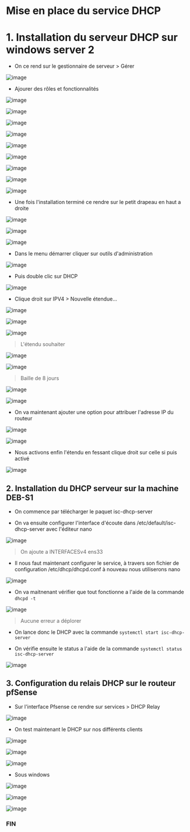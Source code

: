 # Mise en place du service DHCP

# 1. Installation du serveur DHCP sur windows server 2

- On ce rend sur le gestionnaire de serveur > Gérer

![image](https://user-images.githubusercontent.com/95431446/176165988-2a5e39fb-6cd2-462b-b1e0-df4cad3e0ab5.png)

- Ajourer des rôles et fonctionnalités

![image](https://user-images.githubusercontent.com/95431446/176166143-c0909c71-91c4-4392-892e-e63367528bf7.png)

![image](https://user-images.githubusercontent.com/95431446/176166330-ea5a1b37-754c-4531-9f32-cdda2f21ee8a.png)

![image](https://user-images.githubusercontent.com/95431446/176166435-d632b3aa-c684-4368-b6ae-6070e40948ea.png)

![image](https://user-images.githubusercontent.com/95431446/176166492-8fc09ec9-33fc-4fd7-a80a-976fec748134.png)

![image](https://user-images.githubusercontent.com/95431446/176166566-b5d17c2d-99d6-4e74-a52e-50fd88c78836.png)

![image](https://user-images.githubusercontent.com/95431446/176166628-6996a658-4f7a-4e1f-ae5c-7ff1d8dcc37a.png)

![image](https://user-images.githubusercontent.com/95431446/176166672-eb191bc2-f7f1-4deb-9ac9-b6ebae0d7fae.png)

![image](https://user-images.githubusercontent.com/95431446/176166789-dff1803d-9909-46a9-98bd-940b2b369baf.png)

![image](https://user-images.githubusercontent.com/95431446/176166903-2874ad93-efce-4e04-8edd-a662c4399024.png)

- Une fois l'installation terminé ce rendre sur le petit drapeau en haut a droite 

![image](https://user-images.githubusercontent.com/95431446/176173923-987f3100-2e40-4aaa-a465-d26ec3b28466.png)

![image](https://user-images.githubusercontent.com/95431446/176173975-46e0d0c0-1fed-4fb4-8d8c-c8b303e75d5b.png)

![image](https://user-images.githubusercontent.com/95431446/176174021-a2a15cbe-5b8a-4001-8936-0107e84e3221.png)

- Dans le menu démarrer cliquer sur outils d'administration 

![image](https://user-images.githubusercontent.com/95431446/176174154-84c807ef-309a-41de-913d-0e5d13bb5f6c.png)

- Puis double clic sur DHCP

![image](https://user-images.githubusercontent.com/95431446/176174219-dce3f551-2b33-41f9-8024-5cd66e37b170.png)

- Clique droit sur IPV4 > Nouvelle étendue...

![image](https://user-images.githubusercontent.com/95431446/176175653-5607f042-e579-4493-af12-2b5028c6f403.png)

![image](https://user-images.githubusercontent.com/95431446/176176223-9a58086b-fcd5-41bc-b198-daa0c2c9a45c.png)

![image](https://user-images.githubusercontent.com/95431446/176177055-f07bcb47-bb1d-40d1-bd2e-2f82dd8615a2.png)

>L'étendu souhaiter

![image](https://user-images.githubusercontent.com/95431446/176177159-7464aa94-3354-4469-ada8-b530702ef2d5.png)

![image](https://user-images.githubusercontent.com/95431446/176177443-753e5267-d826-4a08-a5c1-e96becefb03f.png)

>Baille de 8 jours

![image](https://user-images.githubusercontent.com/95431446/176177512-27009175-37e6-4e11-abca-416c9a55861f.png)

![image](https://user-images.githubusercontent.com/95431446/176177631-d3c250e5-97d0-4402-9a61-29e3c4325124.png)

- On va maintenant ajouter une option pour attribuer l'adresse IP du routeur

![image](https://user-images.githubusercontent.com/95431446/176178173-0ba91a42-ff44-4be3-a155-137d2adc67e4.png)

![image](https://user-images.githubusercontent.com/95431446/176178448-46fca028-7527-42d4-a487-15fb1965df5c.png)

- Nous activons enfin l'étendu en fessant clique droit sur celle si puis activé

![image](https://user-images.githubusercontent.com/95431446/176178657-f55019dc-dd6e-41ca-9e59-40e00157208c.png)


## 2. Installation du DHCP serveur sur la machine DEB-S1

- On commence par télécharger le paquet isc-dhcp-server

- On va ensuite configurer l'interface d'écoute dans /etc/default/isc-dhcp-server avec l'éditeur nano

![image](https://user-images.githubusercontent.com/95431446/176179968-72d980cf-785f-4726-975c-a35303bf671d.png)

>On ajoute a INTERFACESv4 ens33

- Il nous faut maintenant configurer le service, à travers son fichier de configuration /etc/dhcp/dhcpd.conf à nouveau nous utiliserons nano

![image](https://user-images.githubusercontent.com/95431446/176182560-5f603cb8-b6ff-484f-a559-e0bf61d014c5.png)

- On va maitnenant vérifier que tout fonctionne a l'aide de la commande ```dhcpd -t```

![image](https://user-images.githubusercontent.com/95431446/176182648-1c6fe592-562b-4251-b642-efaa18e59852.png)

>Aucune erreur a déplorer

- On lance donc le DHCP avec la commande ```systemctl start isc-dhcp-server```

- On vérifie ensuite le status a l'aide de la commande ```systemctl status isc-dhcp-server```

![image](https://user-images.githubusercontent.com/95431446/176183089-e7710fb5-3be4-48f0-a16f-ad35f961d096.png)

## 3. Configuration du relais DHCP sur le routeur pfSense

- Sur l'interface Pfsense ce rendre sur services > DHCP Relay

![image](https://user-images.githubusercontent.com/95431446/176183554-e5ef3b16-0102-4352-b73e-45e18cf5ee88.png)

- On test maintenant le DHCP sur nos différents clients

![image](https://user-images.githubusercontent.com/95431446/176185422-f992bbdd-1990-4606-b71c-339f5f467254.png)

![image](https://user-images.githubusercontent.com/95431446/176185545-2b1d3990-b8b5-4025-991c-532cd247d7ea.png)

![image](https://user-images.githubusercontent.com/95431446/176185634-2a6080e5-0345-4f41-bcc4-20190b679d1c.png)

- Sous windows 

![image](https://user-images.githubusercontent.com/95431446/176186408-be120bcc-e871-4406-9898-5f3d24f66ad0.png)

![image](https://user-images.githubusercontent.com/95431446/176186568-adce81eb-312b-4000-82f2-cdf53e46a36c.png)

![image](https://user-images.githubusercontent.com/95431446/176186625-3731725b-91e8-4642-8b4b-b2ae5b524a5e.png)

### FIN
